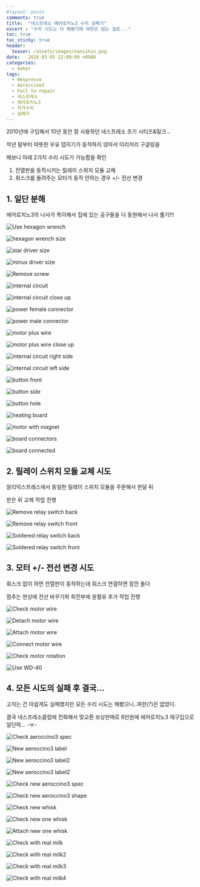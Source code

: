 ```yaml
---
#layout: posts
comments: true
title:  "네스프레소 에어로치노3 수리 실패기"
excert : "수리 시도는 다 해봤기에 여한은 없는 걸로..."
toc: true
toc_sticky: true
header:
  teaser: /assets/images/nanishin.png
date:   2020-03-05 22:00:00 +0900
categories:
  - maker
tags:
  - Nespresso
  - Aeroccino3
  - Fail to repair
  - 네스프레소
  - 에어로치노3
  - 자가수리
  - 실패기
---
```

2010년에 구입해서 10년 동안 잘 사용하던 네스프레소 초기 시티즈&밀크...

작년 말부터 따뜻한 우유 뎁히기가 동작하지 않아서 이리저리 구글링을

해보니 아래 2가지 수리 시도가 가능함을 확인

1. 전열판을 동작시키는 릴레이 스위치 모듈 교체
2. 휘스크를 돌려주는 모터가 동작 안하는 경우 +/- 전선 변경

## 1. 일단 분해

에어로치노3의 나사가 특이해서 집에 있는 공구들을 다 동원해서 나사 풀기!!!

![Use hexagon wrench](/assets/images/20191110_192608.jpg)

![hexagon wrench size](/assets/images/20191110_192619.jpg)

![star driver size](/assets/images/20191110_195013.jpg)

![minus driver size](/assets/images/20191110_200809.jpg)

![Remove screw](/assets/images/20191110_201106.jpg)

![internal circuit](/assets/images/20191110_202235.jpg)

![internal circuit close up](/assets/images/20191110_202247.jpg)

![power female connector](/assets/images/20191110_202300.jpg)

![power male connector](/assets/images/20191110_202322.jpg)

![motor plus wire](/assets/images/20191110_202615.jpg)

![motor plus wire close up](/assets/images/20191110_202621.jpg)

![internal circuit right side](/assets/images/20191110_202642.jpg)

![internal circuit left side](/assets/images/20191110_202650.jpg)

![button front](/assets/images/20191110_202932.jpg)

![button side](/assets/images/20191110_202935.jpg)

![button hole](/assets/images/20191110_202946.jpg)

![heating board](/assets/images/20191110_204802.jpg)

![motor with magnet](/assets/images/20191110_204929.jpg)

![board connectors](/assets/images/20191110_212720.jpg)

![board connected](/assets/images/20191110_213117.jpg)

## 2. 릴레이 스위치 모듈 교체 시도

알리익스프레스에서 동일한 릴레이 스위치 모듈을 주문해서 한달 뒤

받은 뒤 교체 작업 진행

![Remove relay switch back](/assets/images/20191226_165749.jpg)

![Remove relay switch front](/assets/images/20191226_181129.jpg)

![Soldered relay switch back](/assets/images/20191226_194655.jpg)

![Soldered relay switch front](/assets/images/20191226_194702.jpg)

## 3. 모터 +/- 전선 변경 시도

휘스크 없이 하면 전열판이 동작하는데 휘스크 연결하면 잠깐 돌다

멈추는 현상에 전선 바꾸기와 회전부에 윤활유 추가 작업 진행

![Check motor wire](/assets/images/20200303_222952.jpg)

![Detach motor wire](/assets/images/20200303_223320.jpg)

![Attach motor wire](/assets/images/20200303_223451.jpg)

![Connect motor wire](/assets/images/20200303_223628.jpg)

![Check motor rotation](/assets/images/20200304_002936.jpg)

![Use WD-40](/assets/images/20200304_002944.jpg)

## 4. 모든 시도의 실패 후 결국...

고치는 건 아쉽게도 실패했지만 모든 수리 시도는 해봤으니..여한(?)은 없었다.

결국 네스프레소클럽에 전화해서 맞교환 보상판매로 6만원에 에어로치노3 재구입으로 일단락... -ㅠ-

![Check aeroccino3 spec](/assets/images/20200305_085807.jpg)

![New aeroccino3 label](/assets/images/20200305_204215.jpg)

![New aeroccino3 label2](/assets/images/20200305_204219.jpg)

![New aeroccino3 label2](/assets/images/20200305_204225.jpg)

![Check new aeroccino3 spec](/assets/images/20200305_204610.jpg)

![Check new aeroccino3 shape](/assets/images/20200305_204625.jpg)

![Check new whisk](/assets/images/20200305_204637.jpg)

![Check new one whisk](/assets/images/20200305_204933.jpg)

![Attach new one whisk](/assets/images/20200305_205034.jpg)

![Check with real milk](/assets/images/20200305_205546.jpg)

![Check with real milk2](/assets/images/20200305_205632.jpg)

![Check with real milk3](/assets/images/20200305_205648.jpg)

![Check with real milk4](/assets/images/20200305_205758.jpg)

